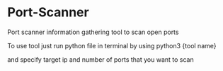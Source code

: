 # Port-Scanner

Port scanner information gathering tool to scan open ports

To use tool just run python file in terminal by using python3 {tool name} 

and specify target ip and number of ports that you want to scan
